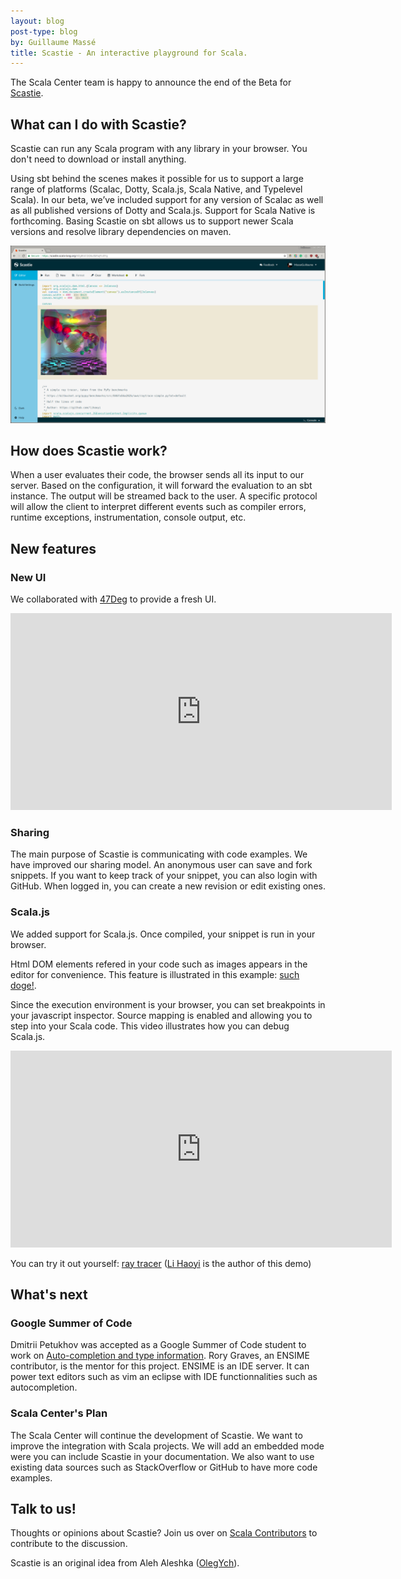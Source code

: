 ```yaml
---
layout: blog
post-type: blog
by: Guillaume Massé
title: Scastie - An interactive playground for Scala.
---
```


The Scala Center team is happy to announce the end of the Beta for [Scastie](https://scastie.scala-lang.org).

## What can I do with Scastie?

Scastie can run any Scala program with any library in your browser. You don't need to download or install anything.

Using sbt behind the scenes makes it possible for us to support a large range of platforms (Scalac, Dotty, Scala.js, Scala Native, and Typelevel Scala). In our beta, we’ve included support for any version of Scalac as well as all published versions of Dotty and Scala.js. Support for Scala Native is forthcoming. Basing Scastie on sbt allows us to support newer Scala versions and resolve library dependencies on maven.

<a href="https://scastie.scala-lang.org/9ZgBIUCQQ6u8bRaJFLI0Yg" target="_blank">
  <img alt="scastie screenshot"
       src="/resources/img/blog/scastie/scastie2.png">
</a>

## How does Scastie work?

When a user evaluates their code, the browser sends all its input to our server. Based on the configuration, it will forward the evaluation to an sbt instance. The output will be streamed back to the user. A specific protocol will allow the client to interpret different events such as compiler errors, runtime exceptions, instrumentation, console output, etc.

## New features

### New UI

We collaborated with <a href="https://www.47deg.com/" target="_blank">47Deg</a> to provide a fresh UI.

<iframe src="https://www.youtube.com/embed/IWirQc3lTy4"
  width="610" height="315" frameborder="0" allowfullscreen></iframe>

### Sharing

The main purpose of Scastie is communicating with code examples. We have improved our sharing model. An anonymous user can save and fork snippets. If you want to keep track of your snippet, you can also login with GitHub. When logged in, you can create a new revision or edit existing ones.

### Scala.js

We added support for Scala.js. Once compiled, your snippet is run in your browser.

Html DOM elements refered in your code such as images appears in the editor for convenience. This feature is illustrated in this example: [such doge!](https://scastie.scala-lang.org/MasseGuillaume/KuKtYXx1SpW7gu5HUTmPSA/1).

Since the execution environment is your browser, you can set breakpoints in your javascript inspector. Source mapping is enabled and allowing you to step into your Scala code. This video illustrates how you can debug Scala.js.

<iframe src="https://www.youtube.com/embed/7RpbfmLiFQA"
  width="610" height="315" frameborder="0" allowfullscreen></iframe>

You can try it out yourself: [ray tracer](https://scastie.scala-lang.org/9ZgBIUCQQ6u8bRaJFLI0Yg)
([Li Haoyi](https://github.com/lihaoyi) is the author of this demo)

## What's next

### Google Summer of Code

Dmitrii Petukhov was accepted as a Google Summer of Code student to work on
[Auto-completion and type information](https://summerofcode.withgoogle.com/organizations/4568241046290432/#5494264097144832). Rory Graves, an ENSIME contributor, is the mentor for this project. ENSIME is an IDE server. It can power text editors such as vim an eclipse with IDE functionnalities such as autocompletion.

### Scala Center's Plan

The Scala Center will continue the development of Scastie. We want to improve the integration with Scala projects. We will add an embedded mode were you can include Scastie in your documentation. We also want to use existing data sources such as StackOverflow or GitHub to have more code examples.

## Talk to us!

Thoughts or opinions about Scastie? Join us over on [Scala Contributors](
https://contributors.scala-lang.org/t/introducing-scastie-an-interactive-playground-for-scala/494) to contribute to the discussion.

Scastie is an original idea from Aleh Aleshka ([OlegYch](https://github.com/OlegYch/)).